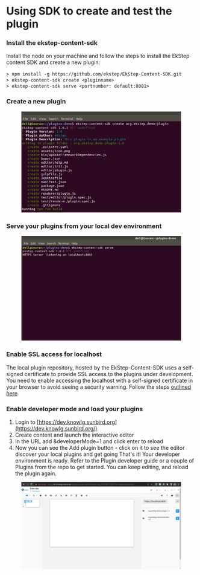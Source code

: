 # Using SDK to create and test the plugin

### Install the ekstep-content-sdk

Install the node on your machine and follow the steps to install the EkStep content SDK and create a new plugin:

```
> npm install -g https://github.com/ekstep/EkStep-Content-SDK.git
> ekstep-content-sdk create <pluginname>
> ekstep-content-sdk serve <portnumber: default:8081>
```

### Create a new plugin

<figure><img src="../../../../.gitbook/assets/create-1.png" alt=""><figcaption></figcaption></figure>

### Serve your plugins from your local dev environment

<figure><img src="../../../../.gitbook/assets/Screenshot-from-2023-01-22-11-52-55.png" alt=""><figcaption></figcaption></figure>

### Enable SSL access for localhost

The local plugin repository, hosted by the EkStep-Content-SDK uses a self-signed certificate to provide SSL access to the plugins under development. You need to enable accessing the localhost with a self-signed certificate in your browser to avoid seeing a security warning. Follow the steps [outlined here](https://improveandrepeat.com/2016/09/allowing-self-signed-certificates-on-localhost-with-chrome-and-firefox/)

### Enable developer mode and load your plugins

1. Login to [https://dev.knowlg.sunbird.org](https://dev.knowlg.sunbird.org/)
2. Create content and launch the interactive editor
3. In the URL add \&developerMode=1 and click enter to reload
4. Now you can see the Add plugin button - click on it to see the editor discover your local plugins and get going That's it! Your developer environment is ready. Refer to the Plugin developer guide or a couple of Plugins from the repo to get started. You can keep editing, and reload the plugin again.

<figure><img src="../../../../.gitbook/assets/developer-2.png" alt=""><figcaption></figcaption></figure>
